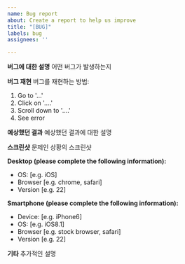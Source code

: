 ```yaml
---
name: Bug report
about: Create a report to help us improve
title: "[BUG]"
labels: bug
assignees: ''

---
```


**버그에 대한 설명**
어떤 버그가 발생하는지

**버그 재현**
버그를 재현하는 방법:
1. Go to '...'
2. Click on '....'
3. Scroll down to '....'
4. See error

**예상했던 결과**
예상했던 결과에 대한 설명

**스크린샷**
문제인 상황의 스크린샷

**Desktop (please complete the following information):**
 - OS: [e.g. iOS]
 - Browser [e.g. chrome, safari]
 - Version [e.g. 22]

**Smartphone (please complete the following information):**
 - Device: [e.g. iPhone6]
 - OS: [e.g. iOS8.1]
 - Browser [e.g. stock browser, safari]
 - Version [e.g. 22]

**기타**
추가적인 설명
